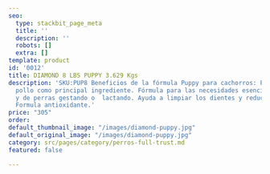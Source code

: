 ```yaml
---
seo:
  type: stackbit_page_meta
  title: ''
  description: ''
  robots: []
  extra: []
template: product
id: '0012'
title: DIAMOND 8 LBS PUPPY 3.629 Kgs
description: 'SKU:PUP8 Beneficios de la fórmula Puppy para cachorros: Proteína de
  pollo como principal ingrediente. Fórmula para las necesidades esenciales de cachorros
  y de perras gestando o  lactando. Ayuda a limpiar los dientes y reducir la placa.
  Formula antioxidante.'
price: "305"
order: 
default_thumbnail_image: "/images/diamond-puppy.jpg"
default_original_image: "/images/diamond-puppy.jpg"
category: src/pages/category/perros-full-trust.md
featured: false

---
```

